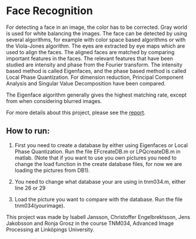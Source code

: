 # Face Recognition

For detecting a face in an image, the color has to be corrected. Gray world is used for white balancing
the images. The face can be detected by using several algorithms, for example with color space
based algorithms or with the Viola-Jones algorithm. The eyes are extracted by eye maps which are
used to align the faces. The aligned faces are matched by comparing important features in the faces.
The relevant features that have been studied are intensity and phase from the Fourier transform. The
intensity based method is called Eigenfaces, and the phase based method is called Local Phase Quantization.
For dimension reduction, Principal Component Analysis and Singular Value Decomposition
have been compared.

The Eigenface algorithm generally gives the highest matching rate, except from when considering
blurred images.

For more details about this project, please see the [report](https://cdn.rawgit.com/jenja/Face_Recognition/master/Report/Face_Detection.pdf).

## How to run:

1. First you need to create a database by either using Eigenfaces or Local Phase Quantization. Run the file EFcreateDB.m or LPQcreateDB.m in matlab. (Note that if you want to use you own pictures you need to change the load function in the create database files, for now we are loading the pictures from DB1).

2. You need to change what database your are using in tnm034.m, either line 26 or 29

3. Load the picture you want to compare with the database. Run the file tnm034(yourimage).

This project was made by Isabell Jansson, Christoffer Engelbrektsson, Jens Jakobsson and Ronja Grosz in the course TNM034, Advanced Image Processing at Linköpings University.
